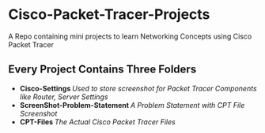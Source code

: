 # Cisco-Packet-Tracer-Projects
A Repo containing mini projects to learn Networking Concepts using Cisco Packet Tracer


<h2> Every Project Contains Three Folders </h2>

- <b> Cisco-Settings </b> <i> Used to store screenshot for Packet Tracer Components like Router, Server Settings </i>
- <b> ScreenShot-Problem-Statement </b> <i> A Problem Statement with CPT File Screenshot </i>
- <b> CPT-Files </b> <i> The Actual Cisco Packet Tracer Files </i>
